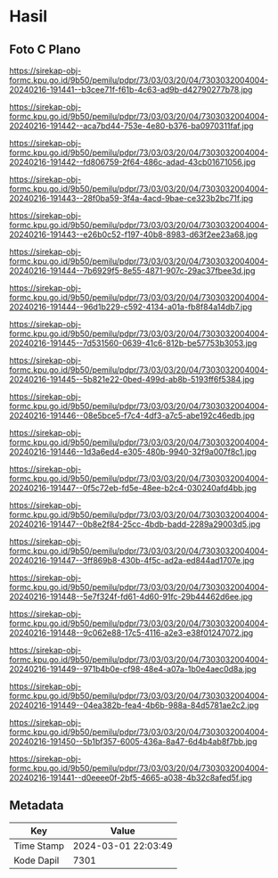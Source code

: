 # Hasil

## Foto C Plano

https://sirekap-obj-formc.kpu.go.id/9b50/pemilu/pdpr/73/03/03/20/04/7303032004004-20240216-191441--b3cee71f-f61b-4c63-ad9b-d42790277b78.jpg

https://sirekap-obj-formc.kpu.go.id/9b50/pemilu/pdpr/73/03/03/20/04/7303032004004-20240216-191442--aca7bd44-753e-4e80-b376-ba0970311faf.jpg

https://sirekap-obj-formc.kpu.go.id/9b50/pemilu/pdpr/73/03/03/20/04/7303032004004-20240216-191442--fd806759-2f64-486c-adad-43cb01671056.jpg

https://sirekap-obj-formc.kpu.go.id/9b50/pemilu/pdpr/73/03/03/20/04/7303032004004-20240216-191443--28f0ba59-3f4a-4acd-9bae-ce323b2bc71f.jpg

https://sirekap-obj-formc.kpu.go.id/9b50/pemilu/pdpr/73/03/03/20/04/7303032004004-20240216-191443--e26b0c52-f197-40b8-8983-d63f2ee23a68.jpg

https://sirekap-obj-formc.kpu.go.id/9b50/pemilu/pdpr/73/03/03/20/04/7303032004004-20240216-191444--7b6929f5-8e55-4871-907c-29ac37fbee3d.jpg

https://sirekap-obj-formc.kpu.go.id/9b50/pemilu/pdpr/73/03/03/20/04/7303032004004-20240216-191444--96d1b229-c592-4134-a01a-fb8f84a14db7.jpg

https://sirekap-obj-formc.kpu.go.id/9b50/pemilu/pdpr/73/03/03/20/04/7303032004004-20240216-191445--7d531560-0639-41c6-812b-be57753b3053.jpg

https://sirekap-obj-formc.kpu.go.id/9b50/pemilu/pdpr/73/03/03/20/04/7303032004004-20240216-191445--5b821e22-0bed-499d-ab8b-5193ff6f5384.jpg

https://sirekap-obj-formc.kpu.go.id/9b50/pemilu/pdpr/73/03/03/20/04/7303032004004-20240216-191446--08e5bce5-f7c4-4df3-a7c5-abe192c46edb.jpg

https://sirekap-obj-formc.kpu.go.id/9b50/pemilu/pdpr/73/03/03/20/04/7303032004004-20240216-191446--1d3a6ed4-e305-480b-9940-32f9a007f8c1.jpg

https://sirekap-obj-formc.kpu.go.id/9b50/pemilu/pdpr/73/03/03/20/04/7303032004004-20240216-191447--0f5c72eb-fd5e-48ee-b2c4-030240afd4bb.jpg

https://sirekap-obj-formc.kpu.go.id/9b50/pemilu/pdpr/73/03/03/20/04/7303032004004-20240216-191447--0b8e2f84-25cc-4bdb-badd-2289a29003d5.jpg

https://sirekap-obj-formc.kpu.go.id/9b50/pemilu/pdpr/73/03/03/20/04/7303032004004-20240216-191447--3ff869b8-430b-4f5c-ad2a-ed844ad1707e.jpg

https://sirekap-obj-formc.kpu.go.id/9b50/pemilu/pdpr/73/03/03/20/04/7303032004004-20240216-191448--5e7f324f-fd61-4d60-91fc-29b44462d6ee.jpg

https://sirekap-obj-formc.kpu.go.id/9b50/pemilu/pdpr/73/03/03/20/04/7303032004004-20240216-191448--9c062e88-17c5-4116-a2e3-e38f01247072.jpg

https://sirekap-obj-formc.kpu.go.id/9b50/pemilu/pdpr/73/03/03/20/04/7303032004004-20240216-191449--971b4b0e-cf98-48e4-a07a-1b0e4aec0d8a.jpg

https://sirekap-obj-formc.kpu.go.id/9b50/pemilu/pdpr/73/03/03/20/04/7303032004004-20240216-191449--04ea382b-fea4-4b6b-988a-84d5781ae2c2.jpg

https://sirekap-obj-formc.kpu.go.id/9b50/pemilu/pdpr/73/03/03/20/04/7303032004004-20240216-191450--5b1bf357-6005-436a-8a47-6d4b4ab8f7bb.jpg

https://sirekap-obj-formc.kpu.go.id/9b50/pemilu/pdpr/73/03/03/20/04/7303032004004-20240216-191441--d0eeee0f-2bf5-4665-a038-4b32c8afed5f.jpg


## Metadata

| Key        | Value               |
| ---------- | ------------------- |
| Time Stamp | 2024-03-01 22:03:49 |
| Kode Dapil | 7301                |



